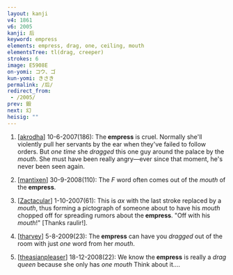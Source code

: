 ```yaml
---
layout: kanji
v4: 1861
v6: 2005
kanji: 后
keyword: empress
elements: empress, drag, one, ceiling, mouth
elementsTree: tl(drag, creeper)
strokes: 6
image: E5908E
on-yomi: コウ、ゴ
kun-yomi: きさき
permalink: /后/
redirect_from:
 - /2005/
prev: 鍛
next: 幻
heisig: ""
---
```


1) [<a href="http://kanji.koohii.com/profile/akrodha">akrodha</a>] 10-6-2007(186): The<strong> empress</strong> is cruel. Normally she&#039;ll violently pull her servants by the ear when they&#039;ve failed to follow orders. But <em>one time</em> she <em>dragged</em> this one guy around the palace by the <em>mouth</em>. She must have been really angry—ever since that moment, he&#039;s never been seen again.

2) [<a href="http://kanji.koohii.com/profile/mantixen">mantixen</a>] 30-9-2008(110): The <em>F</em> word often comes out of the <em>mouth</em> of the<strong> empress</strong>.

3) [<a href="http://kanji.koohii.com/profile/Zactacular">Zactacular</a>] 1-10-2007(61): This is <em>ax</em> with the last stroke replaced by a <em>mouth</em>, thus forming a pictograph of someone about to have his <em>mouth</em> chopped off for spreading rumors about the<strong> empress</strong>. &quot;Off with his <em>mouth</em>!&quot; [Thanks raulir!].

4) [<a href="http://kanji.koohii.com/profile/tharvey">tharvey</a>] 5-8-2009(23): The<strong> empress</strong> can have you <em>dragged</em> out of the room with just <em>one</em> word from her <em>mouth</em>.

5) [<a href="http://kanji.koohii.com/profile/theasianpleaser">theasianpleaser</a>] 18-12-2008(22): We know the<strong> empress</strong> is really a <em>drag queen</em> because she only has <em>one mouth</em> Think about it….

